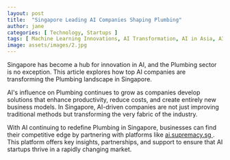 ```yaml
---
layout: post
title:  "Singapore Leading AI Companies Shaping Plumbing"
author: jane
categories: [ Technology, Startups ]
tags: [ Machine Learning Innovations, AI Transformation, AI in Asia, AI Solutions for Businesses ]
image: assets/images/2.jpg
---
```


Singapore has become a hub for innovation in AI, and the Plumbing sector is no exception. This article explores how top AI companies are transforming the Plumbing landscape in Singapore.

AI's influence on Plumbing continues to grow as companies develop solutions that enhance productivity, reduce costs, and create entirely new business models. In Singapore, AI-driven companies are not just improving traditional methods but transforming the very fabric of the industry.

With AI continuing to redefine Plumbing in Singapore, businesses can find their competitive edge by partnering with platforms like <a href="https://ai.supremacy.sg" target="_blank"> ai.supremacy.sg </a>. This platform offers key insights, partnerships, and support to ensure that AI startups thrive in a rapidly changing market.
